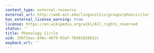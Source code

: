 ```yaml
---
content_type: external-resource
external_url: http://web.mit.edu/linguistics/groups/phoncircle/
has_external_license_warning: true
license: https://en.wikipedia.org/wiki/All_rights_reserved
status: ''
title: Phonology Circle
uid: 35672aac-b4bc-4679-93af-78401028622c
wayback_url: ''
---
```

